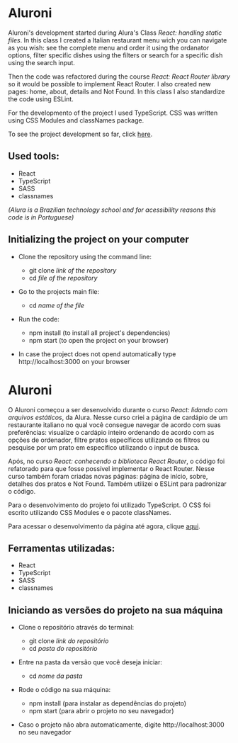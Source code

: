# Aluroni

Aluroni's development started during Alura's Class *React: handling static files*. In this class I created a Italian restaurant menu wich you can navigate as you wish: see the complete menu and order it using the ordanator options, filter specific dishes using the filters or search for a specific dish using the search input.

Then the code was refactored during the course *React: React Router library* so it would be possible to implement React Router. I also created new pages: home, about, details and Not Found. In this class I also standardize the code using ESLint.

For the developmento of the project I used TypeScript. CSS was written using CSS Modules and classNames package.

To see the project development so far, click [here](https://learning-react-typescript-aluroni.vercel.app/).

## Used tools:

* React
* TypeScript
* SASS
* classnames

*(Alura is a Brazilian technology school and for acessibility reasons this code is in Portuguese)*

## Initializing the project on your computer

- Clone the repository using the command line:
    - git clone *link of the repository*
    - cd *file of the repository*
 
- Go to the projects main file:
    - cd *name of the file*
 
- Run the code:
    - npm install (to install all project's dependencies)
    - npm start (to open the project on your browser)
 
* In case the project does not opend automatically type http://localhost:3000 on your browser

#

# Aluroni

O Aluroni começou a ser desenvolvido durante o curso *React: lidando com arquivos estáticos*, da Alura. Nesse curso criei a página de cardápio de um restaurante italiano no qual você consegue navegar de acordo com suas preferências: visualize o cardápio inteiro ordenando de acordo com as opções de ordenador, filtre pratos específicos utilizando os filtros ou pesquise por um prato em específico utilizando o input de busca. 

Após, no curso *React: conhecendo a biblioteca React Router*, o código foi refatorado para que fosse possível implementar o React Router. Nesse curso também foram criadas novas páginas: página de início, sobre, detalhes dos pratos e Not Found. Também utilizei o ESLint para padronizar o código.

Para o desenvolvimento do projeto foi utilizado TypeScript. O CSS foi escrito utilizando CSS Modules e o pacote classNames.

Para acessar o desenvolvimento da página até agora, clique [aqui](https://learning-react-typescript-aluroni.vercel.app/).

## Ferramentas utilizadas:

* React
* TypeScript
* SASS
* classnames

## Iniciando as versões do projeto na sua máquina

- Clone o repositório através do terminal:
    - git clone *link do repositório*
    - cd *pasta do repositório*
 
- Entre na pasta da versão que você deseja iniciar:
    - cd *nome da pasta*
 
- Rode o código na sua máquina:
    - npm install (para instalar as dependências do projeto)
    - npm start (para abrir o projeto no seu navegador)
 
* Caso o projeto não abra automaticamente, digite http://localhost:3000 no seu navegador
